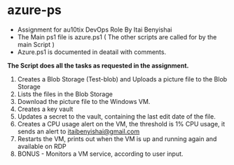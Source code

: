 # azure-ps
 - Assignment for au10tix DevOps Role By Itai Benyishai
 - The Main ps1 file is azure.ps1 ( The other scripts are called for by the main Script )
 - Azure.ps1 is documented in deatail with comments.

**The Script does all the tasks as requested in the assignment.** 

1. Creates a Blob Storage (Test-blob) and Uploads a picture file to the Blob Storage
2. Lists the files in the Blob Storage
3. Download the picture file to the Windows VM.
4. Creates a key vault
5. Updates a secret to the vault, containing the last edit date of the file.
6. Creates a CPU usage alert on the VM, the threshold is 1% CPU usage, it sends an alert to itaibenyishai@gmail.com
7. Restarts the VM, prints out when the VM is up and running again and available on RDP
8. BONUS - Monitors a VM service, according to user input.
